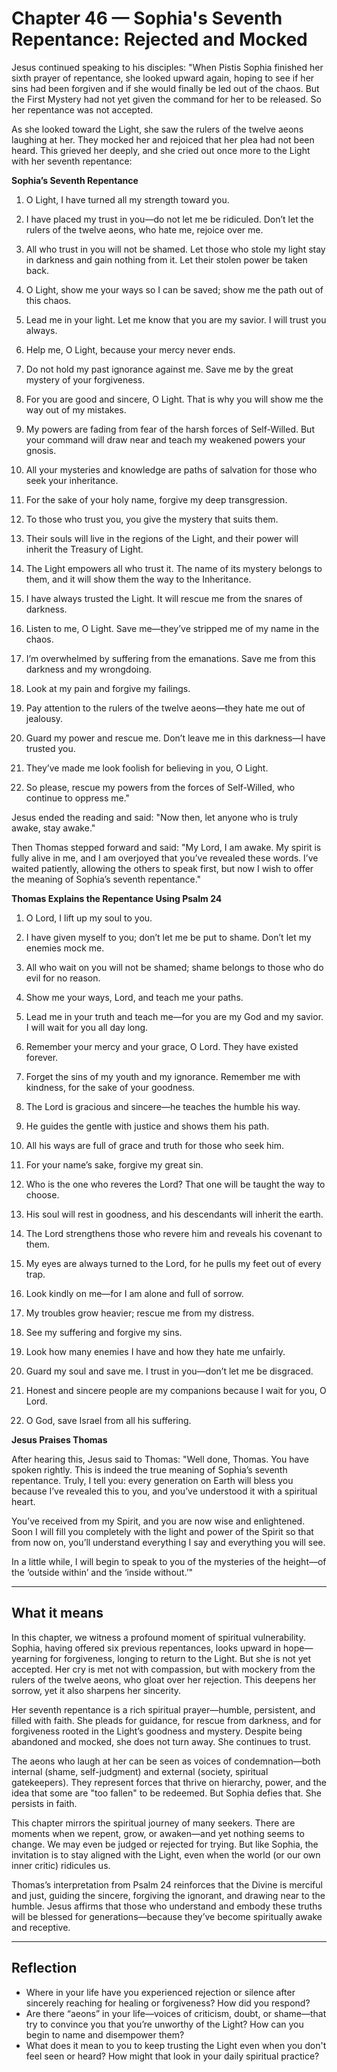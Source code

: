 # Chapter 46 — Sophia's Seventh Repentance: Rejected and Mocked

Jesus continued speaking to his disciples:
"When Pistis Sophia finished her sixth prayer of repentance, she looked upward again, hoping to see if her sins had been forgiven and if she would finally be led out of the chaos. But the First Mystery had not yet given the command for her to be released. So her repentance was not accepted.

As she looked toward the Light, she saw the rulers of the twelve aeons laughing at her. They mocked her and rejoiced that her plea had not been heard. This grieved her deeply, and she cried out once more to the Light with her seventh repentance:

**Sophia’s Seventh Repentance**

1. O Light, I have turned all my strength toward you.

2. I have placed my trust in you—do not let me be ridiculed. Don’t let the rulers of the twelve aeons, who hate me, rejoice over me.

3. All who trust in you will not be shamed. Let those who stole my light stay in darkness and gain nothing from it. Let their stolen power be taken back.

4. O Light, show me your ways so I can be saved; show me the path out of this chaos.

5. Lead me in your light. Let me know that you are my savior. I will trust you always.

6. Help me, O Light, because your mercy never ends.

7. Do not hold my past ignorance against me. Save me by the great mystery of your forgiveness.

8. For you are good and sincere, O Light. That is why you will show me the way out of my mistakes.

9. My powers are fading from fear of the harsh forces of Self-Willed. But your command will draw near and teach my weakened powers your gnosis.

10. All your mysteries and knowledge are paths of salvation for those who seek your inheritance.

11. For the sake of your holy name, forgive my deep transgression.

12. To those who trust you, you give the mystery that suits them.

13. Their souls will live in the regions of the Light, and their power will inherit the Treasury of Light.

14. The Light empowers all who trust it. The name of its mystery belongs to them, and it will show them the way to the Inheritance.

15. I have always trusted the Light. It will rescue me from the snares of darkness.

16. Listen to me, O Light. Save me—they’ve stripped me of my name in the chaos.

17. I’m overwhelmed by suffering from the emanations. Save me from this darkness and my wrongdoing.

18. Look at my pain and forgive my failings.

19. Pay attention to the rulers of the twelve aeons—they hate me out of jealousy.

20. Guard my power and rescue me. Don’t leave me in this darkness—I have trusted you.

21. They’ve made me look foolish for believing in you, O Light.

22. So please, rescue my powers from the forces of Self-Willed, who continue to oppress me."

Jesus ended the reading and said:
"Now then, let anyone who is truly awake, stay awake."

Then Thomas stepped forward and said:
"My Lord, I am awake. My spirit is fully alive in me, and I am overjoyed that you’ve revealed these words. I’ve waited patiently, allowing the others to speak first, but now I wish to offer the meaning of Sophia’s seventh repentance."

**Thomas Explains the Repentance Using Psalm 24**

1. O Lord, I lift up my soul to you.

2. I have given myself to you; don’t let me be put to shame. Don’t let my enemies mock me.

3. All who wait on you will not be shamed; shame belongs to those who do evil for no reason.

4. Show me your ways, Lord, and teach me your paths.

5. Lead me in your truth and teach me—for you are my God and my savior. I will wait for you all day long.

6. Remember your mercy and your grace, O Lord. They have existed forever.

7. Forget the sins of my youth and my ignorance. Remember me with kindness, for the sake of your goodness.

8. The Lord is gracious and sincere—he teaches the humble his way.

9. He guides the gentle with justice and shows them his path.

10. All his ways are full of grace and truth for those who seek him.

11. For your name’s sake, forgive my great sin.

12. Who is the one who reveres the Lord? That one will be taught the way to choose.

13. His soul will rest in goodness, and his descendants will inherit the earth.

14. The Lord strengthens those who revere him and reveals his covenant to them.

15. My eyes are always turned to the Lord, for he pulls my feet out of every trap.

16. Look kindly on me—for I am alone and full of sorrow.

17. My troubles grow heavier; rescue me from my distress.

18. See my suffering and forgive my sins.

19. Look how many enemies I have and how they hate me unfairly.

20. Guard my soul and save me. I trust in you—don’t let me be disgraced.

21. Honest and sincere people are my companions because I wait for you, O Lord.

22. O God, save Israel from all his suffering.

**Jesus Praises Thomas**

After hearing this, Jesus said to Thomas:
"Well done, Thomas. You have spoken rightly. This is indeed the true meaning of Sophia’s seventh repentance. Truly, I tell you: every generation on Earth will bless you because I’ve revealed this to you, and you’ve understood it with a spiritual heart.

You’ve received from my Spirit, and you are now wise and enlightened. Soon I will fill you completely with the light and power of the Spirit so that from now on, you’ll understand everything I say and everything you will see.

In a little while, I will begin to speak to you of the mysteries of the height—of the ‘outside within’ and the ‘inside without.’"

---

## What it means

In this chapter, we witness a profound moment of spiritual vulnerability. Sophia, having offered six previous repentances, looks upward in hope—yearning for forgiveness, longing to return to the Light. But she is not yet accepted. Her cry is met not with compassion, but with mockery from the rulers of the twelve aeons, who gloat over her rejection. This deepens her sorrow, yet it also sharpens her sincerity.

Her seventh repentance is a rich spiritual prayer—humble, persistent, and filled with faith. She pleads for guidance, for rescue from darkness, and for forgiveness rooted in the Light’s goodness and mystery. Despite being abandoned and mocked, she does not turn away. She continues to trust.

The aeons who laugh at her can be seen as voices of condemnation—both internal (shame, self-judgment) and external (society, spiritual gatekeepers). They represent forces that thrive on hierarchy, power, and the idea that some are "too fallen" to be redeemed. But Sophia defies that. She persists in faith.

This chapter mirrors the spiritual journey of many seekers. There are moments when we repent, grow, or awaken—and yet nothing seems to change. We may even be judged or rejected for trying. But like Sophia, the invitation is to stay aligned with the Light, even when the world (or our own inner critic) ridicules us.

Thomas’s interpretation from Psalm 24 reinforces that the Divine is merciful and just, guiding the sincere, forgiving the ignorant, and drawing near to the humble. Jesus affirms that those who understand and embody these truths will be blessed for generations—because they’ve become spiritually awake and receptive.

---

## Reflection

* Where in your life have you experienced rejection or silence after sincerely reaching for healing or forgiveness? How did you respond?
* Are there “aeons” in your life—voices of criticism, doubt, or shame—that try to convince you that you’re unworthy of the Light? How can you begin to name and disempower them?
* What does it mean to you to keep trusting the Light even when you don't feel seen or heard? How might that look in your daily spiritual practice?
